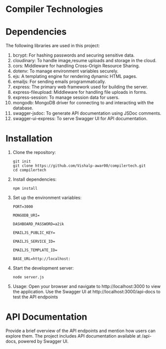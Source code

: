 
# Compiler Technologies

# Dependencies
   The following libraries are used in this project:

   1. bcrypt: For hashing passwords and securing sensitive data.
   2. cloudinary: To handle image,resume uploads and storage in the cloud.
   3. cors: Middleware for handling Cross-Origin Resource Sharing.
   4. dotenv: To manage environment variables securely.
   5. ejs: A templating engine for rendering dynamic HTML pages.
   6. emailjs: For sending emails programmatically.
   7. express: The primary web framework used for building the server.
   8. express-fileupload: Middleware for handling file uploads in forms.
   9. express-session: To manage session data for users.
   10. mongodb: MongoDB driver for connecting to and interacting with the database.
   11. swagger-jsdoc: To generate API documentation using JSDoc comments.
   12. swagger-ui-express: To serve Swagger UI for API documentation.


# Installation

1. Clone the repository:
    ```env
   git init
   git clone https://github.com/Vishalp-awar00/compilertech.git
   cd compilertech

3. Install dependencies:
    ```env
   npm install

5. Set up the environment variables:
    ```env
   PORT=3000
   
   MONGODB_URI=

   DASHBOARD_PASSWORD=a2ik

   EMAILJS_PUBLIC_KEY=

   EMAILJS_SERVICE_ID=

   EMAILJS_TEMPLATE_ID=

   BASE_URL=http://localhost:

6. Start the development server:
    ```env
   node server.js
   
8. Usage:
   Open your browser and navigate to http://localhost:3000 to view the application.
   Use the Swagger UI at http://localhost:3000/api-docs to test the API endpoints

# API Documentation
   Provide a brief overview of the API endpoints and mention how users can explore them.
   The project includes API documentation available at /api-docs, powered by Swagger UI.
 
